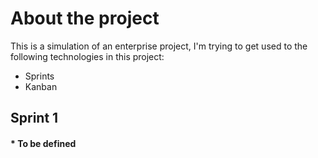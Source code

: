# About the project

This is a simulation of an enterprise project, I'm trying to get used to the following technologies in this project:
* Sprints
* Kanban

## Sprint 1
#### * To be defined

